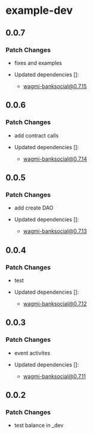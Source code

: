 # example-dev

## 0.0.7

### Patch Changes

- fixes and examples

- Updated dependencies []:
  - wagmi-banksocial@0.7.15

## 0.0.6

### Patch Changes

- add contract calls

- Updated dependencies []:
  - wagmi-banksocial@0.7.14

## 0.0.5

### Patch Changes

- add create DAO

- Updated dependencies []:
  - wagmi-banksocial@0.7.13

## 0.0.4

### Patch Changes

- test

- Updated dependencies []:
  - wagmi-banksocial@0.7.12

## 0.0.3

### Patch Changes

- event activites

- Updated dependencies []:
  - wagmi-banksocial@0.7.11

## 0.0.2

### Patch Changes

- test balance in \_dev
